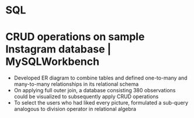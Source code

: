 # SQL

# CRUD operations on sample Instagram database | MySQLWorkbench
- Developed ER diagram to combine tables and defined one-to-many and many-to-many relationships in its relational schema
- On applying full outer join, a database consisting 380 observations could be visualized to subsequently apply CRUD operations
- To select the users who had liked every picture, formulated a sub-query analogous to division operator in relational algebra
